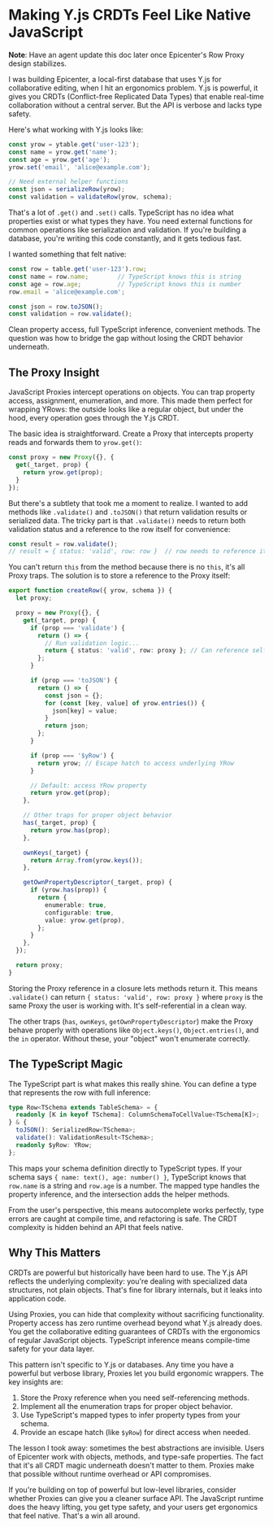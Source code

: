 # Making Y.js CRDTs Feel Like Native JavaScript

**Note**: Have an agent update this doc later once Epicenter's Row Proxy design stabilizes.

I was building Epicenter, a local-first database that uses Y.js for collaborative editing, when I hit an ergonomics problem. Y.js is powerful, it gives you CRDTs (Conflict-free Replicated Data Types) that enable real-time collaboration without a central server. But the API is verbose and lacks type safety.

Here's what working with Y.js looks like:

```typescript
const yrow = ytable.get('user-123');
const name = yrow.get('name');
const age = yrow.get('age');
yrow.set('email', 'alice@example.com');

// Need external helper functions
const json = serializeRow(yrow);
const validation = validateRow(yrow, schema);
```

That's a lot of `.get()` and `.set()` calls. TypeScript has no idea what properties exist or what types they have. You need external functions for common operations like serialization and validation. If you're building a database, you're writing this code constantly, and it gets tedious fast.

I wanted something that felt native:

```typescript
const row = table.get('user-123').row;
const name = row.name;        // TypeScript knows this is string
const age = row.age;          // TypeScript knows this is number
row.email = 'alice@example.com';

const json = row.toJSON();
const validation = row.validate();
```

Clean property access, full TypeScript inference, convenient methods. The question was how to bridge the gap without losing the CRDT behavior underneath.

## The Proxy Insight

JavaScript Proxies intercept operations on objects. You can trap property access, assignment, enumeration, and more. This made them perfect for wrapping YRows: the outside looks like a regular object, but under the hood, every operation goes through the Y.js CRDT.

The basic idea is straightforward. Create a Proxy that intercepts property reads and forwards them to `yrow.get()`:

```typescript
const proxy = new Proxy({}, {
  get(_target, prop) {
    return yrow.get(prop);
  }
});
```

But there's a subtlety that took me a moment to realize. I wanted to add methods like `.validate()` and `.toJSON()` that return validation results or serialized data. The tricky part is that `.validate()` needs to return both validation status and a reference to the row itself for convenience:

```typescript
const result = row.validate();
// result = { status: 'valid', row: row }  // row needs to reference itself!
```

You can't return `this` from the method because there is no `this`, it's all Proxy traps. The solution is to store a reference to the Proxy itself:

```typescript
export function createRow({ yrow, schema }) {
  let proxy;

  proxy = new Proxy({}, {
    get(_target, prop) {
      if (prop === 'validate') {
        return () => {
          // Run validation logic...
          return { status: 'valid', row: proxy }; // Can reference self!
        };
      }

      if (prop === 'toJSON') {
        return () => {
          const json = {};
          for (const [key, value] of yrow.entries()) {
            json[key] = value;
          }
          return json;
        };
      }

      if (prop === '$yRow') {
        return yrow; // Escape hatch to access underlying YRow
      }

      // Default: access YRow property
      return yrow.get(prop);
    },

    // Other traps for proper object behavior
    has(_target, prop) {
      return yrow.has(prop);
    },

    ownKeys(_target) {
      return Array.from(yrow.keys());
    },

    getOwnPropertyDescriptor(_target, prop) {
      if (yrow.has(prop)) {
        return {
          enumerable: true,
          configurable: true,
          value: yrow.get(prop),
        };
      }
    },
  });

  return proxy;
}
```

Storing the Proxy reference in a closure lets methods return it. This means `.validate()` can return `{ status: 'valid', row: proxy }` where `proxy` is the same Proxy the user is working with. It's self-referential in a clean way.

The other traps (`has`, `ownKeys`, `getOwnPropertyDescriptor`) make the Proxy behave properly with operations like `Object.keys()`, `Object.entries()`, and the `in` operator. Without these, your "object" won't enumerate correctly.

## The TypeScript Magic

The TypeScript part is what makes this really shine. You can define a type that represents the row with full inference:

```typescript
type Row<TSchema extends TableSchema> = {
  readonly [K in keyof TSchema]: ColumnSchemaToCellValue<TSchema[K]>;
} & {
  toJSON(): SerializedRow<TSchema>;
  validate(): ValidationResult<TSchema>;
  readonly $yRow: YRow;
};
```

This maps your schema definition directly to TypeScript types. If your schema says `{ name: text(), age: number() }`, TypeScript knows that `row.name` is a string and `row.age` is a number. The mapped type handles the property inference, and the intersection adds the helper methods.

From the user's perspective, this means autocomplete works perfectly, type errors are caught at compile time, and refactoring is safe. The CRDT complexity is hidden behind an API that feels native.

## Why This Matters

CRDTs are powerful but historically have been hard to use. The Y.js API reflects the underlying complexity: you're dealing with specialized data structures, not plain objects. That's fine for library internals, but it leaks into application code.

Using Proxies, you can hide that complexity without sacrificing functionality. Property access has zero runtime overhead beyond what Y.js already does. You get the collaborative editing guarantees of CRDTs with the ergonomics of regular JavaScript objects. TypeScript inference means compile-time safety for your data layer.

This pattern isn't specific to Y.js or databases. Any time you have a powerful but verbose library, Proxies let you build ergonomic wrappers. The key insights are:

1. Store the Proxy reference when you need self-referencing methods.
2. Implement all the enumeration traps for proper object behavior.
3. Use TypeScript's mapped types to infer property types from your schema.
4. Provide an escape hatch (like `$yRow`) for direct access when needed.

The lesson I took away: sometimes the best abstractions are invisible. Users of Epicenter work with objects, methods, and type-safe properties. The fact that it's all CRDT magic underneath doesn't matter to them. Proxies make that possible without runtime overhead or API compromises.

If you're building on top of powerful but low-level libraries, consider whether Proxies can give you a cleaner surface API. The JavaScript runtime does the heavy lifting, you get type safety, and your users get ergonomics that feel native. That's a win all around.
